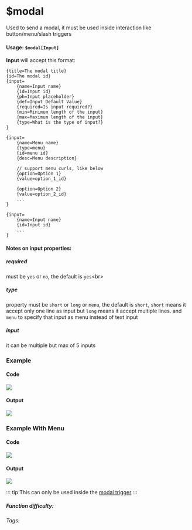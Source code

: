 # $modal
Used to send a modal, it must be used inside interaction like button/menu/slash triggers
#### Usage: `$modal[Input]`

**Input** will accept this format:
```
{title=The modal title}
{id=The modal id}
{input=
    {name=Input name}
    {id=Input id}
    {ph=Input placeholder}
    {def=Input Default Value}
    {required=Is input required?}
    {min=Minimum length of the input}
    {max=Maximum length of the input}
    {type=What is the type of input?}
}

{input=
    {name=Menu name}
    {type=menu}
    {id=menu id}
    {desc=Menu description}

    // support menu curls, like below
    {option=Option 1}
    {value=option_1_id}

    {option=Option 2}
    {value=option_2_id}
    ...
}

{input=
    {name=Input name}
    {id=Input id}
    ...
}

```
#### Notes on input properties:
##### **required**
must be `yes` or `no`, the default is `yes`<br\>

##### **type**
property must be `short` or `long` or `menu`, the default is `short`, `short` means it accept only one line as input
but `long` means it accept multiple lines. and `menu` to specify that input as menu instead of text input

##### **input**
it can be multiple but max of 5 inputs

### Example
#### Code
![](https://i.imgur.com/ByYr0UI.png)

#### Output
![](https://i.imgur.com/LF7cnOK.png)

### Example With Menu
#### Code
![](https://i.imgur.com/ClY5l4b.png)

#### Output
![](https://i.imgur.com/chJsAth.png)

::: tip
This can only be used inside the [modal trigger](../Trigger/modal.md)
:::
##### Function difficulty: <Badge type="tip" text="Easy" vertical="middle" /> 
###### Tags: <Badge type="tip" text="modal" vertical="middle" /> <Badge type="tip" text="sending modal" vertical="middle" />
